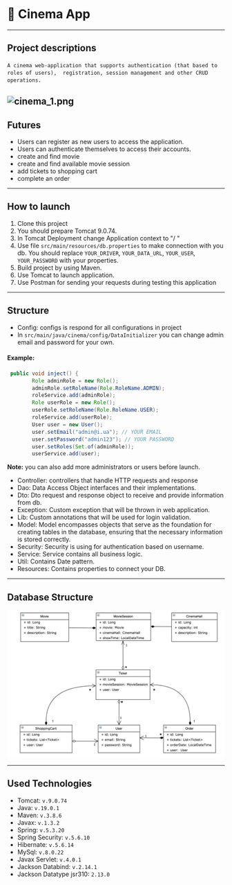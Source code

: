 # :movie_camera: Cinema App

---

## Project descriptions
`A cinema web-application that supports authentication (that based to roles of users), 
registration, session management and other CRUD operations.`

![cinema_1.png](cinema_1.png)
---

## Futures
+ Users can register as new users to access the application.
+ Users can authenticate themselves to access their accounts.
+ create and find movie
+ create and find available movie session
+ add tickets to shopping cart
+ complete an order
---
## How to launch

1. Clone this project
2. You should prepare Tomcat 9.0.74.
3. In Tomcat Deployment change Application context to "/ "
4. Use file `src/main/resources/db.properties` to make connection with you db.
You should replace `YOUR_DRIVER`, `YOUR_DATA_URL`,
`YOUR_USER`, `YOUR_PASSWORD` with your properties.
5. Build project by using Maven.
6. Use Tomcat to launch application.
7. Use Postman for sending your requests during testing this application
---
## Structure
+ Config: configs is respond for all configurations in project
+ In `src/main/java/cinema/config/DataInitializer` you can change
admin email and password for your own.

#### Example:
```java
 public void inject() {
        Role adminRole = new Role();
        adminRole.setRoleName(Role.RoleName.ADMIN);
        roleService.add(adminRole);
        Role userRole = new Role();
        userRole.setRoleName(Role.RoleName.USER);
        roleService.add(userRole);
        User user = new User();
        user.setEmail("admin@i.ua"); // YOUR EMAIL
        user.setPassword("admin123"); // YOUR PASSWORD
        user.setRoles(Set.of(adminRole));
        userService.add(user);
```
**Note:** you can also add more administrators or 
users before launch.

+ Controller: controllers that handle HTTP requests
and response
+ Dao: Data Access Object interfaces and their implementations.
+ Dto: Dto request and response object to receive and provide
information from db.
+ Exception: Custom exception that will be thrown in web application.
+ Lib: Custom annotations that will be used for login validation.
+ Model: Model encompasses objects that serve as the 
foundation for creating tables in the database, ensuring that the 
necessary information is stored correctly.
+ Security: Security is using for authentication based on username.
+ Service: Service contains all business logic.
+ Util: Contains Date pattern.
+ Resources: Contains properties to connect your DB.
---
## Database Structure

![239759497-d095ac55-8132-4c75-844a-2801f684e467.png](239759497-d095ac55-8132-4c75-844a-2801f684e467.png)

---
## Used Technologies
+ Tomcat: `v.9.0.74`
+ Java: `v.19.0.1`
+ Maven: `v.3.8.6`
+ Javax: `v.1.3.2`
+ Spring: `v.5.3.20`
+ Spring Security: `v.5.6.10`
+ Hibernate: `v.5.6.14`
+ MySql: `v.8.0.22`
+ Javax Servlet: `v.4.0.1`
+ Jackson Databind: `v.2.14.1`
+ Jackson Datatype jsr310: `2.13.0`
